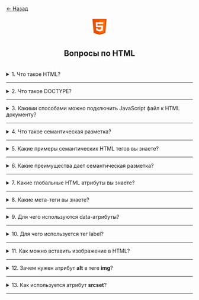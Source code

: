 <a href="./README.md">← Назад</a>

<div align="center">
  <img src="../../assets/icons/icons-for-titles/html.png">
  <h2>Вопросы по HTML</h2>
</div>
<br />

<details>
<summary><span>1. Что такое HTML?</span></summary>
<br />

HTML (HyperText Markup Language) - это стандартный язык разметки, используемый для создания и структурирования контента в интернете.

</details>

---

<details>
<summary><span>2. Что такое DOCTYPE?</span></summary>
<br />

DOCTYPE (Document Type Declaration) - это инструкция в начале HTML-документа, которая сообщает браузеру, какую версию HTML использовать для отображения страницы.

</details>

---

<details>
<summary><span>3. Какими способами можно подключить JavaScript файл к HTML документу?</span></summary>
<br />

Существует два основных способа включения JavaScript в HTML документ:

1. **Внешний JavaScript**

   ```html
   <!-- Синхронная загрузка (в конце body) -->
   <body>
   	<!-- контент -->
   	<script src="script.js"></script>
   </body>

   <!-- Асинхронная загрузка (в head) -->
   <head>
   	<script src="script.js" defer></script>
   	<!-- Выполняется после разбора HTML, не блокирует парсинг HTML -->
   	<script src="script.js" async></script>
   	<!-- Выполняется сразу после загрузки, не блокирует парсинг HTML, может нарушить порядок выполнения -->
   </head>
   ```

   Ключевые моменты:

   - Наиболее удобный подход для поддержки
   - Может кэшироваться браузерами
   - Можно управлять поведением загрузки с помощью атрибутов `defer` и `async`
   - Один файл можно использовать на нескольких страницах

2. **Встроенный JavaScript**

   ```html
   <script>
   	function sayHello() {
   		alert('Привет!');
   	}
   </script>
   ```

   или непосредственно в HTML элементах:

   ```html
   <button onclick="sayHello()">Нажми меня</button>
   ```

   - Код встроен непосредственно в HTML
   - Не может кэшироваться
   - Смешивает поведение с контентом
   - Полезно для небольших, специфичных для страницы скриптов
   </details>

---

<details>
<summary><span>4. Что такое семантическая разметка?</span></summary>
<br />

Семантическая разметка - это подход к HTML разметке, где теги используются для передачи смысла контента, а не только для определения его внешнего вида.

</details>

---

<details>
<summary><span>5. Какие примеры семантических HTML тегов вы знаете?</span></summary>
<br />

Вот распространенные семантические HTML теги:

- `<header>` - Определяет секцию заголовка
- `<nav>` - Содержит навигационные ссылки
- `<main>` - Указывает основное содержимое
- `<article>` - Представляет самостоятельную композицию
- `<section>` - Определяет тематическую группировку контента
- `<aside>` - Содержит контент, косвенно связанный с окружающим содержимым
- `<footer>` - Определяет секцию подвала
</details>

---

<details>
<summary><span>6. Какие преимущества дает семантическая разметка?</span></summary>
<br />

- **Улучшает SEO**: Поисковые системы лучше понимают структуру страницы, что может улучшить позиции сайта в результатах поиска

- **Повышает доступность**: Программы чтения с экрана и другие вспомогательные технологии могут лучше интерпретировать контент, делая сайт более удобным для людей с ограниченными возможностями

- **Упрощает обслуживание кода**: Семантические теги делают код более читаемым, уменьшая сложность редактирования и масштабирования

- **Улучшает пользовательский опыт**: Логически структурированный контент помогает пользователям быстрее находить информацию

- **Увеличивает совместимость**: Семантический HTML лучше адаптируется к различным устройствам и будущим веб-стандартам

</details>

---

<details>
<summary><span>7. Какие глобальные HTML атрибуты вы знаете?</span></summary>
<br />

- `class` - Указывает один или несколько классов для стилизации и выбора через JavaScript
- `id` - Определяет уникальный идентификатор элемента
- `style` - Содержит встроенные CSS стили
- `title` - Предоставляет дополнительную информацию при наведении
- `data-*` - Пользовательские атрибуты данных для хранения дополнительной информации
- `hidden` - Скрывает элемент
- `lang` - Указывает язык содержимого элемента
- `dir` - Задает направление текста (ltr или rtl)
- `tabindex` - Управляет порядком табуляции элемента
- `contenteditable` - Делает содержимое элемента редактируемым

</details>

---

<details>
<summary><span>8. Какие мета-теги вы знаете?</span></summary>
<br />

- `<meta charset="UTF-8">` - Указывает кодировку документа. UTF-8 наиболее распространена

- `<meta name="viewport" content="width=device-width, initial-scale=1.0">` - Управляет масштабированием и адаптацией страницы на мобильных устройствах

- `<meta name="description" content="Описание страницы">` - Краткое описание содержимого страницы для поисковых систем и социальных сетей

- `<meta name="keywords" content="ключевые, слова">` - Список ключевых слов

- `<meta name="author" content="Имя автора">` - Указывает автора страницы или сайта

- `<meta name="robots" content="index, follow">` - Задает инструкции для роботов поисковых систем (например, индексировать или нет)

- `<meta property="og:title" content="Заголовок для соцсетей">` - Заголовок страницы для отображения в Facebook, LinkedIn и т.д.

- `<meta property="og:description" content="Описание для соцсетей">` - Краткое описание при шеринге ссылок

- `<meta property="og:image" content="URL изображения">` - Ссылка на изображение, отображаемое при шеринге

</details>

---

<details>
<summary><span>9. Для чего используются data-атрибуты?</span></summary>
<br />

Они используются для хранения дополнительных данных прямо в разметке. В наши дни они чаще всего используются для хранения тестовых идентификаторов, облегчая поиск нужного элемента.

</details>

---

<details>
<summary><span>10. Для чего используется тег label?</span></summary>
<br />

**Привязка метки к элементу формы** - это делает интерфейс более удобным, так как пользователи могут кликнуть по тексту, чтобы активировать соответствующий `<input>`, `<textarea>` или `<select>`.

**Улучшение доступности** - программы чтения с экрана распознают `<label>` и помогают людям с ограниченными возможностями понять, какие данные нужно ввести.

</details>

---

<details>
<summary><span>11. Как можно вставить изображение в HTML?</span></summary>
<br />

Тег `<img>`

```html
<img src="image.jpg" alt="Описание" width="300" height="200" />
```

CSS `background-image`

```css
background-image: url('image.jpg');
```

CSS `content` в `::before` и `::after`

```css
background-image: url('image.jpg');
```

Тег `<picture>`

```html
<picture>
	<source srcset="image-large.jpg" media="(min-width: 800px)" />
	<source srcset="image-small.jpg" media="(max-width: 799px)" />
	<img src="fallback.jpg" alt="Описание" />
</picture>
```

Base64-кодирование

```html
<img src="data:image/png;base64,iVBORw0KGgoAAAANSUhEUgAA..." alt="Описание" />
```

</details>

---

<details>
<summary><span>12. Зачем нужен атрибут <b>alt</b> в теге <b>img</b>?</span></summary>
<br />

- Для поддержки экранных дикторов
- Для улучшения ранжирования изображения в поисковых системах
- Для описания содержимого изображения и отображения альтернативного текста при сбое загрузки

</details>

---

<details>
<summary><span>13. Как используется атрибут <b>srcset</b>?</span></summary>
<br />

Атрибут `srcset` позволяет загружать разные версии изображения в зависимости от разрешения экрана или плотности пикселей.

- В этом примере браузер выберет `image-2x.jpg` для экранов с плотностью 2x и `image-3x.jpg` для 3x.

```html
<img
	src="default.jpg"
	srcset="image-2x.jpg 2x, image-3x.jpg 3x"
	alt="Описание"
/>
```

- Здесь атрибут `srcset` в `source` подсказывает браузеру, какое изображение загрузить в зависимости от ширины экрана.

```html
<picture>
	<source srcset="image-large.jpg" media="(min-width: 800px)" />
	<source srcset="image-medium.jpg" media="(min-width: 500px)" />
	<img src="image-small.jpg" alt="Адаптивное изображение" />
</picture>
```

</details>

---

<!-- Какие виды списков существуют в HTML?
Как изменить маркер списка?
Что такое <iframe>? -->
